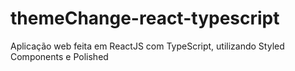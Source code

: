 # themeChange-react-typescript
Aplicação web feita em ReactJS com TypeScript, utilizando Styled Components e Polished
